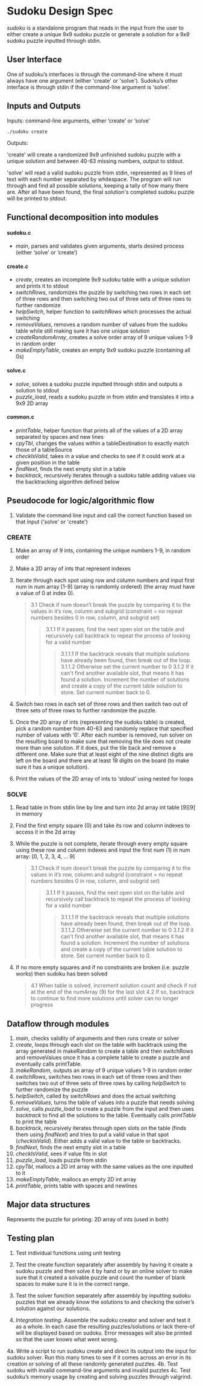 # Sudoku Design Spec

*sudoku* is a standalone program that reads in the input from the user to either create a unique 9x9 sudoku puzzle or generate a solution for a 9x9 sudoku puzzle inputted through stdin.

## User Interface

One of sudoku’s interfaces is through the command-line where it must always have one argument (either 'create' or 'solve'). Sudoku’s other interface is through stdin if the command-line argument is 'solve'.

## Inputs and Outputs

Inputs: command-line arguments, either ‘create’ or ‘solve’
```
./sudoku create
```
Outputs: 

'create' will create a randomized 9x9 unfinished sudoku puzzle with a unique solution and between 40-63 missing numbers, output to stdout.

'solve' will read a valid sudoku puzzle from stdin, represented as 9 lines of text with each number separated by whitespace. The program will run through and find all possible solutions, keeping a tally of how many there are. After all have been found, the final solution's completed sudoku puzzle will be printed to stdout.

## Functional decomposition into modules

#### sudoku.c

* *main*, parses and validates given arguments, starts desired process (either ‘solve’ or ‘create’)

#### create.c

* *create*, creates an incomplete 9x9 sudoku table with a unique solution and prints it to stdout
* *switchRows*, randomizes the puzzle by switching two rows in each set of three rows and then switching two out of three sets of three rows to further randomize 
* *helpSwitch*, helper function to *switchRows* which processes the actual switching
* *removeValues*, removes a random number of values from the sudoku table while still making sure it has one unique solution
* *createRandomArray*, creates a solve order array of 9 unique values 1-9 in random order
* *makeEmptyTable*, creates an empty 9x9 sudoku puzzle (containing all 0s)

#### solve.c

* *solve*, solves a sudoku puzzle inputted through stdin and outputs a solution to stdout
* *puzzle_load*, reads a sudoku puzzle in from stdin and translates it into a 9x9 2D array

#### common.c 

* *printTable*, helper function that prints all of the values of a 2D array separated by spaces and new lines
* *cpyTbl*, changes the values within a tableDestination to exactly match those of a tableSource 
* *checkIsValid*, takes in a value and checks to see if it could work at a given position in the table
* *findNext*, finds the next empty slot in a table 
* *backtrack*, recursively iterates through a sudoku table adding values via the backtracking algorithm defined below

## Pseudocode for logic/algorithmic flow

1. Validate the command line input and call the correct function based on that input ('solve' or 'create')

### CREATE 
1. Make an array of 9 ints, containing the unique numbers 1-9, in random order
2. Make a 2D array of ints that represent indexes
3. Iterate through each spot using row and column numbers and input first num in num array [1-9] (array is randomly ordered) (the array must have a value of 0 at index 0).

    >3.1 Check if num doesn’t break the puzzle by comparing it to the values in it’s row, column and subgrid (constraint = no repeat numbers besides 0 in row, column, and subgrid set)
    >>3.1.1 If it passes, find the next open slot on the table and recursively call backtrack to repeat the process of looking for a valid number
    >>>3.1.1.1 If the backtrack reveals that multiple solutions have already been found, then break out of the loop.
    >>>3.1.1.2 Otherwise set the current number to 0
    >>3.1.2 If it can't find another available slot, that means it has found a solution. Increment the number of solutions and create a copy of the current table solution to store. Set current number back to 0.
4. Switch two rows in each set of three rows and then switch two out of three sets of three rows to further randomize the puzzle.
5. Once the 2D array of ints (representing the sudoku table) is created, pick a random number from 40-63 and randomly replace that specified number of values with ‘0’. After each number is removed, run solver on the resulting board to make sure that removing the tile does not create more than one solution. If it does, put the tile back and remove a different one. Make sure that at least eight of the nine distinct digits are left on the board and there are at least 18 digits on the board (to make sure it has a unique solution).
6. Print the values of the 2D array of ints to ‘stdout’ using nested for loops

### SOLVE
1. Read table in from stdin line by line and turn into 2d array int table [9][9] in memory
2. Find the first empty square (0) and take its row and column indexes to access it in the 2d array
3. While the puzzle is not complete, iterate through every empty square using these row and column indexes and input the first num (1) in num array: [0, 1, 2, 3, 4, … 9]

    >3.1 Check if num doesn’t break the puzzle by comparing it to the values in it’s row, column and subgrid (constraint = no repeat numbers besides 0 in row, column, and subgrid set)
    >>3.1.1 If it passes, find the next open slot on the table and recursively call backtrack to repeat the process of looking for a valid number
    >>>3.1.1.1 If the backtrack reveals that multiple solutions have already been found, then break out of the loop.
    >>>3.1.1.2 Otherwise set the current number to 0
    >>3.1.2 If it can't find another available slot, that means it has found a solution. Increment the number of solutions and create a copy of the current table solution to store. Set current number back to 0.
4. If no more empty squares and if no constraints are broken (i.e. puzzle works) then sudoku has been solved
    >4.1 When table is solved, increment solution count and check if not at the end of the numArray (9) for the last slot
    >4.2 If so, backtrack to continue to find more solutions until solver can no longer progress

## Dataflow through modules


1. *main*, checks validity of arguments and then runs create or solver
2. *create*, loops through each slot on the table with backtrack using the array generated in makeRandom to create a table and then switchRows and removeValues once it has a complete table to create a puzzle and eventually calls printTable.
3. *makeRandom*, outputs an array of 9 unique values 1-9 in random order
4. *switchRows*, switches two rows in each set of three rows and then switches two out of three sets of three rows by calling *helpSwitch* to further randomize the puzzle
5. *helpSwitch*, called by *switchRows* and does the actual switching
6. *removeValues*, turns the table of values into a puzzle that needs solving
7. *solve*, calls *puzzle_load* to create a puzzle from the input and then uses *backtrack* to find all the solutions to the table. Eventually calls *printTable* to print the table
8. *backtrack*, recursively iterates through open slots on the table (finds them using *findNext*) and tries to put a valid value in that spot (*checkIsValid*). Either adds a valid value to the table or backtracks.
9. *findNext*, finds the next empty slot in a table 
10. *checkIsValid*, sees if value fits in slot
11. *puzzle_load*, loads puzzle from stdin
12. *cpyTbl*, mallocs a 2D int array with the same values as the one inputted to it
13. *makeEmptyTable*, mallocs an empty 2D int array
14. *printTable*, prints table with spaces and newlines


## Major data structures

Represents the puzzle for printing:
2D array of ints (used in both)

## Testing plan

1. Test individual functions using unit testing

2. Test the create function separately after assembly by having it create a sudoku puzzle and then solve it by hand or by an online solver to make sure that it created a solvable puzzle and count the number of blank spaces to make sure it is in the correct range.

3. Test the solver function separately after assembly by inputting sudoku puzzles that we already know the solutions to and checking the solver’s solution against our solutions.

4. *Integration testing*. Assemble the sudoku creator and solver and test it as a whole. In each case the resulting puzzles/solutions or lack there-of will be displayed based on sudoku. Error messages will also be printed so that the user knows what went wrong.

4a. Write a script to run sudoku create and direct its output into the input for sudoku solver. Run this many times to see if it comes across an error in its creation or solving of all these randomly generated puzzles.
4b. Test sudoku with invalid command-line arguments and invalid puzzles
4c. Test sudoku’s memory usage by creating and solving puzzles through valgrind.